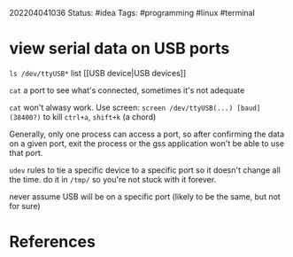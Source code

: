202204041036
Status: #idea
Tags: #programming #linux #terminal

# view serial data on USB ports
`ls /dev/ttyUSB*`
list [[USB device|USB devices]]

`cat` a port to see what's connected, sometimes it's not adequate

`cat` won't alwasy work. Use screen:
`screen /dev/ttyUSB(...) [baud] (38400?)`
to kill `ctrl+a`, `shift+k` (a chord)

Generally, only one process can access a port, so after confirming the data on a given port, exit the process or the gss application won't be able to use that port.

`udev` rules to tie a specific device to a specific port so it doesn't change all the time. do it in `/tmp/` so you're not stuck with it forever.
  
never assume USB will be on a specific port (likely to be the same, but not for sure)


# References

